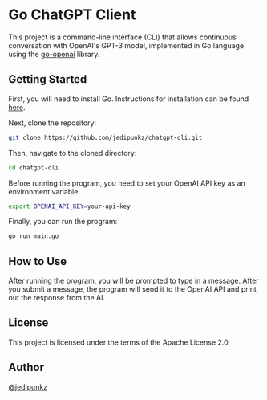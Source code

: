 # Go ChatGPT Client

This project is a command-line interface (CLI) that allows continuous conversation with OpenAI's GPT-3 model, implemented in Go language using the [go-openai](https://github.com/sashabaranov/go-openai) library. 

## Getting Started

First, you will need to install Go. Instructions for installation can be found [here](https://golang.org/doc/install).

Next, clone the repository:

```bash
git clone https://github.com/jedipunkz/chatgpt-cli.git
```

Then, navigate to the cloned directory:

```bash
cd chatgpt-cli
```

Before running the program, you need to set your OpenAI API key as an environment variable:

```bash
export OPENAI_API_KEY=your-api-key
```

Finally, you can run the program:

```bash
go run main.go
```

## How to Use

After running the program, you will be prompted to type in a message. After you submit a message, the program will send it to the OpenAI API and print out the response from the AI.

## License

This project is licensed under the terms of the Apache License 2.0.

## Author

[@jedipunkz](https://github.com/jedipunkz)

